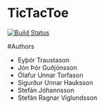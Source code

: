 # TicTacToe
[![Build Status](https://travis-ci.org/salinnhanse/TicTacToe.svg?branch=master)](https://travis-ci.org/salinnhanse/TicTacToe)

#Authors
* Eyþór Traustason
* Jón Þór Guðjónsson
* Ólafur Unnar Torfason
* Sigurður Unnar Hauksson
* Stefán Jóhannsson
* Stefán Ragnar Víglundsson
